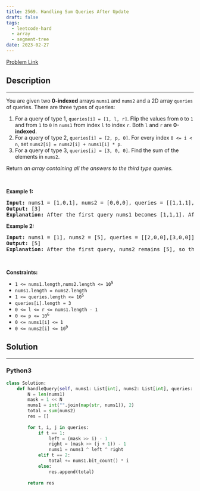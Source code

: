 ```yaml
---
title: 2569. Handling Sum Queries After Update
draft: false
tags: 
  - leetcode-hard
  - array
  - segment-tree
date: 2023-02-27
---
```


[Problem Link](https://leetcode.com/problems/handling-sum-queries-after-update/)

## Description

---
<p>You are given two <strong>0-indexed</strong> arrays <code>nums1</code> and <code>nums2</code> and a 2D array <code>queries</code> of queries. There are three types of queries:</p>

<ol>
	<li>For a query of type 1, <code>queries[i]&nbsp;= [1, l, r]</code>. Flip the values from <code>0</code> to <code>1</code> and from <code>1</code> to <code>0</code> in <code>nums1</code>&nbsp;from index <code>l</code> to index <code>r</code>. Both <code>l</code> and <code>r</code> are <strong>0-indexed</strong>.</li>
	<li>For a query of type 2, <code>queries[i]&nbsp;= [2, p, 0]</code>. For every index <code>0 &lt;= i &lt; n</code>, set&nbsp;<code>nums2[i] =&nbsp;nums2[i]&nbsp;+ nums1[i]&nbsp;* p</code>.</li>
	<li>For a query of type 3, <code>queries[i]&nbsp;= [3, 0, 0]</code>. Find the sum of the elements in <code>nums2</code>.</li>
</ol>

<p>Return <em>an array containing all the answers to the third type&nbsp;queries.</em></p>

<p>&nbsp;</p>
<p><strong class="example">Example 1:</strong></p>

<pre>
<strong>Input:</strong> nums1 = [1,0,1], nums2 = [0,0,0], queries = [[1,1,1],[2,1,0],[3,0,0]]
<strong>Output:</strong> [3]
<strong>Explanation:</strong> After the first query nums1 becomes [1,1,1]. After the second query, nums2 becomes [1,1,1], so the answer to the third query is 3. Thus, [3] is returned.
</pre>

<p><strong class="example">Example 2:</strong></p>

<pre>
<strong>Input:</strong> nums1 = [1], nums2 = [5], queries = [[2,0,0],[3,0,0]]
<strong>Output:</strong> [5]
<strong>Explanation:</strong> After the first query, nums2 remains [5], so the answer to the second query is 5. Thus, [5] is returned.
</pre>

<p>&nbsp;</p>
<p><strong>Constraints:</strong></p>

<ul>
	<li><code>1 &lt;= nums1.length,nums2.length &lt;= 10<sup>5</sup></code></li>
	<li><code>nums1.length = nums2.length</code></li>
	<li><code>1 &lt;= queries.length &lt;= 10<sup>5</sup></code></li>
	<li><code><font face="monospace">queries[i].length = 3</font></code></li>
	<li><code><font face="monospace">0 &lt;= l &lt;= r &lt;= nums1.length - 1</font></code></li>
	<li><code><font face="monospace">0 &lt;= p &lt;= 10<sup>6</sup></font></code></li>
	<li><code>0 &lt;= nums1[i] &lt;= 1</code></li>
	<li><code>0 &lt;= nums2[i] &lt;= 10<sup>9</sup></code></li>
</ul>


## Solution

---
### Python3
``` py title='handling-sum-queries-after-update'
class Solution:
    def handleQuery(self, nums1: List[int], nums2: List[int], queries: List[List[int]]) -> List[int]:
        N = len(nums1)
        mask = 1 << N
        nums1 = int("".join(map(str, nums1)), 2)
        total = sum(nums2)
        res = []
        
        for t, i, j in queries:
            if t == 1:
                left = (mask >> i) - 1
                right = (mask >> (j + 1)) - 1
                nums1 = nums1 ^ left ^ right
            elif t == 2:
                total += nums1.bit_count() * i
            else:
                res.append(total)
        
        return res
```

